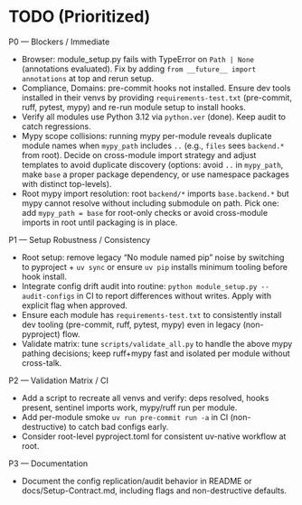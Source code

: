 # TODO (Prioritized)

P0 — Blockers / Immediate
- Browser: module_setup.py fails with TypeError on `Path | None` (annotations evaluated). Fix by adding `from __future__ import annotations` at top and rerun setup.
- Compliance, Domains: pre-commit hooks not installed. Ensure dev tools installed in their venvs by providing `requirements-test.txt` (pre-commit, ruff, pytest, mypy) and re-run module setup to install hooks.
- Verify all modules use Python 3.12 via `python.ver` (done). Keep audit to catch regressions.
- Mypy scope collisions: running mypy per-module reveals duplicate module names when `mypy_path` includes `..` (e.g., `files` sees `backend.*` from root). Decide on cross-module import strategy and adjust templates to avoid duplicate discovery (options: avoid `..` in `mypy_path`, make `base` a proper package dependency, or use namespace packages with distinct top-levels).
- Root mypy import resolution: root `backend/*` imports `base.backend.*` but mypy cannot resolve without including submodule on path. Pick one: add `mypy_path = base` for root-only checks or avoid cross-module imports in root until packaging is in place.

P1 — Setup Robustness / Consistency
- Root setup: remove legacy “No module named pip” noise by switching to pyproject + `uv sync` or ensure `uv pip` installs minimum tooling before hook install.
- Integrate config drift audit into routine: `python module_setup.py --audit-configs` in CI to report differences without writes. Apply with explicit flag when approved.
- Ensure each module has `requirements-test.txt` to consistently install dev tooling (pre-commit, ruff, pytest, mypy) even in legacy (non-pyproject) flow.
 - Validate matrix: tune `scripts/validate_all.py` to handle the above mypy pathing decisions; keep ruff+mypy fast and isolated per module without cross-talk.

P2 — Validation Matrix / CI
- Add a script to recreate all venvs and verify: deps resolved, hooks present, sentinel imports work, mypy/ruff run per module.
- Add per-module smoke `uv run pre-commit run -a` in CI (non-destructive) to catch bad configs early.
- Consider root-level pyproject.toml for consistent uv-native workflow at root.

P3 — Documentation
- Document the config replication/audit behavior in README or docs/Setup-Contract.md, including flags and non-destructive defaults.
